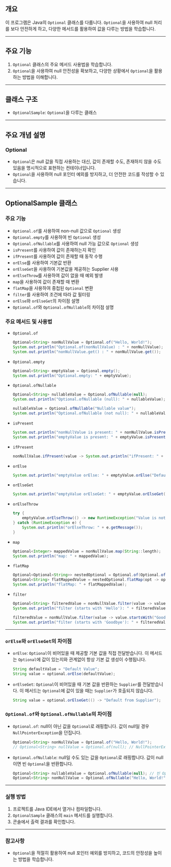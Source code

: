 ## 개요
이 프로그램은 Java의 `Optional` 클래스를 다룹니다. `Optional`을 사용하여 null 처리를 보다 안전하게 하고, 다양한 메서드를 활용하여 값을 다루는 방법을 학습합니다.

---

## 주요 기능
1. `Optional` 클래스의 주요 메서드 사용법을 학습합니다.
2. `Optional`을 사용하여 null 안전성을 확보하고, 다양한 상황에서 `Optional`을 활용하는 방법을 이해합니다.

---

## 클래스 구조
- `OptionalSample`: `Optional`을 다루는 클래스

---

## 주요 개념 설명

### Optional
- `Optional`은 null 값을 직접 사용하는 대신, 값이 존재할 수도, 존재하지 않을 수도 있음을 명시적으로 표현하는 컨테이너입니다.
- `Optional`을 사용하여 null 포인터 예외를 방지하고, 더 안전한 코드를 작성할 수 있습니다.

---

## OptionalSample 클래스

### 주요 기능
- `Optional.of`를 사용하여 non-null 값으로 `Optional` 생성
- `Optional.empty`를 사용하여 빈 `Optional` 생성
- `Optional.ofNullable`를 사용하여 null 가능 값으로 `Optional` 생성
- `isPresent`를 사용하여 값이 존재하는지 확인
- `ifPresent`를 사용하여 값이 존재할 때 동작 수행
- `orElse`를 사용하여 기본값 반환
- `orElseGet`을 사용하여 기본값을 제공하는 Supplier 사용
- `orElseThrow`를 사용하여 값이 없을 때 예외 발생
- `map`을 사용하여 값이 존재할 때 변환
- `flatMap`을 사용하여 중첩된 `Optional` 변환
- `filter`를 사용하여 조건에 따라 값 필터링
- `orElse`와 `orElseGet`의 차이점 설명
- `Optional.of`와 `Optional.ofNullable`의 차이점 설명

### 주요 메서드 및 사용법

- `Optional.of`
  ```java
  Optional<String> nonNullValue = Optional.of("Hello, World!");
  System.out.println("Optional.of(nonNullValue) : " + nonNullValue);
  System.out.println("nonNullValue.get() : " + nonNullValue.get());
  ```

- `Optional.empty`
  ```java
  Optional<String> emptyValue = Optional.empty();
  System.out.println("Optional.empty: " + emptyValue);
  ```

- `Optional.ofNullable`
  ```java
  Optional<String> nullableValue = Optional.ofNullable(null);
  System.out.println("Optional.ofNullable (null): " + nullableValue);

  nullableValue = Optional.ofNullable("Nullable value");
  System.out.println("Optional.ofNullable (not null): " + nullableValue);
  ```

- `isPresent`
  ```java
  System.out.println("nonNullValue is present: " + nonNullValue.isPresent());
  System.out.println("emptyValue is present: " + emptyValue.isPresent());
  ```

- `ifPresent`
  ```java
  nonNullValue.ifPresent(value -> System.out.println("ifPresent: " + value));
  ```

- `orElse`
  ```java
  System.out.println("emptyValue orElse: " + emptyValue.orElse("Default Value"));
  ```

- `orElseGet`
  ```java
  System.out.println("emptyValue orElseGet: " + emptyValue.orElseGet(() -> "Default from Supplier"));
  ```

- `orElseThrow`
  ```java
  try {
      emptyValue.orElseThrow(() -> new RuntimeException("Value is not present"));
  } catch (RuntimeException e) {
      System.out.println("orElseThrow: " + e.getMessage());
  }
  ```

- `map`
  ```java
  Optional<Integer> mappedValue = nonNullValue.map(String::length);
  System.out.println("map: " + mappedValue);
  ```

- `flatMap`
  ```java
  Optional<Optional<String>> nestedOptional = Optional.of(Optional.of("Nested value"));
  Optional<String> flatMappedValue = nestedOptional.flatMap(opt -> opt);
  System.out.println("flatMap: " + flatMappedValue);
  ```

- `filter`
  ```java
  Optional<String> filteredValue = nonNullValue.filter(value -> value.startsWith("Hello"));
  System.out.println("filter (starts with 'Hello'): " + filteredValue);

  filteredValue = nonNullValue.filter(value -> value.startsWith("Goodbye"));
  System.out.println("filter (starts with 'Goodbye'): " + filteredValue);
  ```
---

### `orElse`와 `orElseGet`의 차이점

- `orElse`: `Optional`이 비어있을 때 제공할 기본 값을 직접 전달받습니다. 이 메서드는 `Optional`에 값이 있는지와 관계없이 항상 기본 값 생성이 수행됩니다.
  ```java
  String defaultValue = "Default Value";
  String value = optional.orElse(defaultValue);
  ```

- `orElseGet`: `Optional`이 비어있을 때 기본 값을 반환하는 `Supplier`를 전달받습니다. 이 메서드는 `Optional`에 값이 있을 때는 `Supplier`가 호출되지 않습니다.
  ```java
  String value = optional.orElseGet(() -> "Default from Supplier");
  ```

### `Optional.of`와 `Optional.ofNullable`의 차이점

- `Optional.of`: null이 아닌 값을 `Optional`로 래핑합니다. 값이 null일 경우 `NullPointerException`을 던집니다.
  ```java
  Optional<String> nonNullValue = Optional.of("Hello, World!");
  // Optional<String> nullValue = Optional.of(null); // NullPointerException 발생
  ```

- `Optional.ofNullable`: null일 수도 있는 값을 `Optional`로 래핑합니다. 값이 null이면 빈 `Optional`을 반환합니다.
  ```java
  Optional<String> nullableValue = Optional.ofNullable(null); // 빈 Optional 반환
  Optional<String> nonNullValue = Optional.ofNullable("Hello, World!"); // "Hello, World!"를 래핑하는 Optional 반환
  ```

---

### 실행 방법

1. 프로젝트를 Java IDE에서 열거나 컴파일합니다.
2. `OptionalSample` 클래스의 `main` 메서드를 실행합니다.
3. 콘솔에서 출력 결과를 확인합니다.

---

### 참고사항
- `Optional`을 적절히 활용하여 null 포인터 예외를 방지하고, 코드의 안정성을 높이는 방법을 학습합니다.
